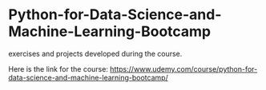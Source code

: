 # Python-for-Data-Science-and-Machine-Learning-Bootcamp
 exercises and projects developed during the course.
 
 Here is the link for the course:
 https://www.udemy.com/course/python-for-data-science-and-machine-learning-bootcamp/
